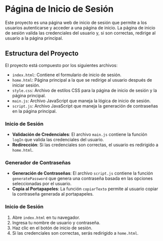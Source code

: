 # Página de Inicio de Sesión

Este proyecto es una página web de inicio de sesión que permite a los usuarios autenticarse y acceder a una página de inicio. La página de inicio de sesión valida las credenciales del usuario y, si son correctas, redirige al usuario a la página principal.

## Estructura del Proyecto

El proyecto está compuesto por los siguientes archivos:

- `index.html`: Contiene el formulario de inicio de sesión.
- `home.html`: Página principal a la que se redirige al usuario después de iniciar sesión.
- `style.css`: Archivo de estilos CSS para la página de inicio de sesión y la página principal.
- `main.js`: Archivo JavaScript que maneja la lógica de inicio de sesión.
- `script.js`: Archivo JavaScript que maneja la generación de contraseñas en la página principal.


### Inicio de Sesión

- **Validación de Credenciales**: El archivo `main.js` contiene la función `logIn` que valida las credenciales del usuario.
- **Redirección**: Si las credenciales son correctas, el usuario es redirigido a `home.html`.

### Generador de Contraseñas

- **Generación de Contraseñas**: El archivo `script.js` contiene la función `generatePassword` que genera una contraseña basada en las opciones seleccionadas por el usuario.
- **Copia al Portapapeles**: La función `copiarTexto` permite al usuario copiar la contraseña generada al portapapeles.


### Inicio de Sesión

1. Abre `index.html` en tu navegador.
2. Ingresa tu nombre de usuario y contraseña.
3. Haz clic en el botón de inicio de sesión.
4. Si las credenciales son correctas, serás redirigido a `home.html`.

